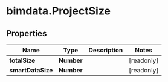 # bimdata.ProjectSize

## Properties

Name | Type | Description | Notes
------------ | ------------- | ------------- | -------------
**totalSize** | **Number** |  | [readonly] 
**smartDataSize** | **Number** |  | [readonly] 


